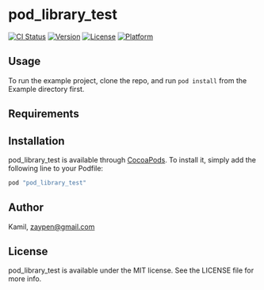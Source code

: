 # pod_library_test

[![CI Status](http://img.shields.io/travis/Kamil/pod_library_test.svg?style=flat)](https://travis-ci.org/Kamil/pod_library_test)
[![Version](https://img.shields.io/cocoapods/v/pod_library_test.svg?style=flat)](http://cocoapods.org/pods/pod_library_test)
[![License](https://img.shields.io/cocoapods/l/pod_library_test.svg?style=flat)](http://cocoapods.org/pods/pod_library_test)
[![Platform](https://img.shields.io/cocoapods/p/pod_library_test.svg?style=flat)](http://cocoapods.org/pods/pod_library_test)

## Usage

To run the example project, clone the repo, and run `pod install` from the Example directory first.

## Requirements

## Installation

pod_library_test is available through [CocoaPods](http://cocoapods.org). To install
it, simply add the following line to your Podfile:

```ruby
pod "pod_library_test"
```

## Author

Kamil, zaypen@gmail.com

## License

pod_library_test is available under the MIT license. See the LICENSE file for more info.
